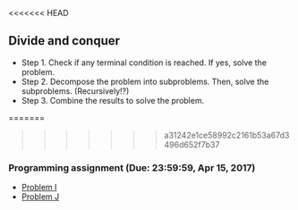 <<<<<<< HEAD
## Divide and conquer

+	Step 1. Check if any terminal condition is reached. If yes, solve the problem.
+	Step 2. Decompose the problem into subproblems. Then, solve the subproblems. (Recursively!?)
+	Step 3. Combine the results to solve the problem.

=======
>>>>>>> a31242e1ce58992c2161b53a67d3496d652f7b37
### Programming assignment (Due: 23:59:59, Apr 15, 2017)

+	[Problem I](https://oj.nctu.me/groups/2/problems/10518/)
+	[Problem J](https://oj.nctu.me/groups/2/problems/10519/)
